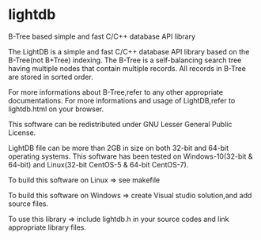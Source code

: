 # lightdb
B-Tree based simple and fast C/C++ database API library

The LightDB is a simple and fast C/C++ database API library based on the B-Tree(not B+Tree) indexing.
The B-Tree is a self-balancing search tree having multiple nodes that contain multiple records.
All records in B-Tree are stored in sorted order. 

For more informations about B-Tree,refer to any other appropriate documentations.
For more informations and usage of LightDB,refer to lightdb.html on your browser.

This software can be redistributed under GNU Lesser General Public License.

LightDB file can be more than 2GB in size on both 32-bit and 64-bit operating systems.
This software has been tested on Windows-10(32-bit & 64-bit) and Linux(32-bit CentOS-5 & 64-bit CentOS-7).

To build this software on Linux => see makefile 
  
To build this software on Windows => create Visual studio solution,and add source files.

To use this library => include lightdb.h in your source codes and link appropriate library files.
